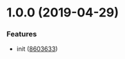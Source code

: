 # 1.0.0 (2019-04-29)


### Features

* init ([8603633](https://github.com/tobiasbueschel/git-is-branch-protected/commit/8603633))
